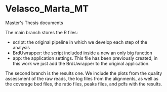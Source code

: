 # Velasco_Marta_MT
Master's Thesis documents

The main branch stores the R files:
- script: the original pipeline in which we develop each step of the analysis
- BrdUwrapper: the script included inside a new an only big function
- app: the application settings. This file has been previously created, in this work we just add the BrdUwrapper to the original application.

The second branch is the results one. We include the plots from the quality assessment of the raw reads, the log files from the alignments, as well as the coverage bed files, the ratio files, peaks files, and pdfs with the results.
